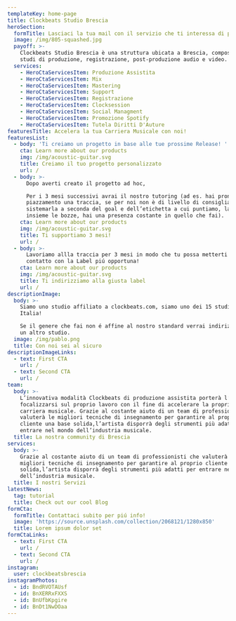 ```yaml
---
templateKey: home-page
title: Clockbeats Studio Brescia
heroSection:
  formTitle: Lasciaci la tua mail con il servizio che ti interessa di più!
  image: /img/805-squashed.jpg
  payoff: >-
    Clockbeats Studio Brescia è una struttura ubicata a Brescia, composta da
    studi di produzione, registrazione, post-produzione audio e video.
  services:
    - HeroCtaServicesItem: Produzione Assistita
    - HeroCtaServicesItem: Mix
    - HeroCtaServicesItem: Mastering
    - HeroCtaServicesItem: Support
    - HeroCtaServicesItem: Registrazione
    - HeroCtaServicesItem: Clocksession
    - HeroCtaServicesItem: Social Managment
    - HeroCtaServicesItem: Promozione Spotify
    - HeroCtaServicesItem: Tutela Diritti D'Auture
featuresTitle: Accelera la tua Carriera Musicale con noi!
featuresList:
  - body: 'Ti creiamo un progetto in base alle tue prossime Release! '
    cta: Learn more about our products
    img: /img/acoustic-guitar.svg
    title: Creiamo il tuo progetto personalizzato
    url: /
  - body: >-
      Dopo averti creato il progetto ad hoc, 

      Per i 3 mesi successivi avrai il nostro tutoring (ad es. hai pronta per il
      piazzamento una traccia, se per noi non è di livello di consigliamo come
      sistemarla a seconda del goal e dell’etichetta a cui puntiamo, lavoriamo
      insieme le bozze, hai una presenza costante in quello che fai).
    cta: Learn more about our products
    img: /img/acoustic-guitar.svg
    title: Ti supportiamo 3 mesi!
    url: /
  - body: >-
      Lavoriamo allla traccia per 3 mesi in modo che tu possa metterti in
      contatto con la Label piú opportuna!
    cta: Learn more about our products
    img: /img/acoustic-guitar.svg
    title: Ti indirizziamo alla giusta label
    url: /
descriptionImage:
  body: >-
    Siamo uno studio affiliato a clockbeats.com, siamo uno dei 15 studi in
    Italia!

    Se il genere che fai non é affine al nostro standard verrai indirizzato in
    un altro studio.
  image: /img/pablo.png
  title: Con noi sei al sicuro
descriptionImageLinks:
  - text: First CTA
    url: /
  - text: Second CTA
    url: /
team:
  body: >-
    L’innovativa modalità Clockbeats di produzione assistita porterà l’artista a
    focalizzarsi sul proprio lavoro con il fine di accelerare la propria
    carriera musicale. Grazie al costante aiuto di un team di professionisti che
    valuterà le migliori tecniche di insegnamento per garantire al proprio
    cliente una base solida,l’artista disporrà degli strumenti più adatti per
    entrare nel mondo dell’industria musicale.
  title: La nostra community di Brescia
services:
  body: >-
    Grazie al costante aiuto di un team di professionisti che valuterà le
    migliori tecniche di insegnamento per garantire al proprio cliente una base
    solida,l’artista disporrà degli strumenti più adatti per entrare nel mondo
    dell’industria musicale.
  title: I nostri Servizi
latestNews:
  tag: tutorial
  title: Check out our cool Blog
formCta:
  formTitle: Contattaci subito per piú info!
  image: 'https://source.unsplash.com/collection/2068121/1280x850'
  title: Lorem ipsum dolor set
formCtaLinks:
  - text: First CTA
    url: /
  - text: Second CTA
    url: /
instagram:
  user: clockbeatsbrescia
instagramPhotos:
  - id: BndRVOTAUsf
  - id: BnXERRxFXXS
  - id: BnUfbKpgire
  - id: BnDt1NwDOaa
---
```


